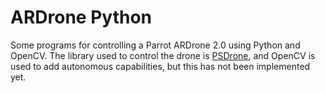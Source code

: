 # ARDrone Python
Some programs for controlling a Parrot ARDrone 2.0 using Python and OpenCV. The library used to control the drone is [PSDrone](https://www.playsheep.de/drone/), and OpenCV is used to add autonomous capabilities, but this has not been implemented yet. 
